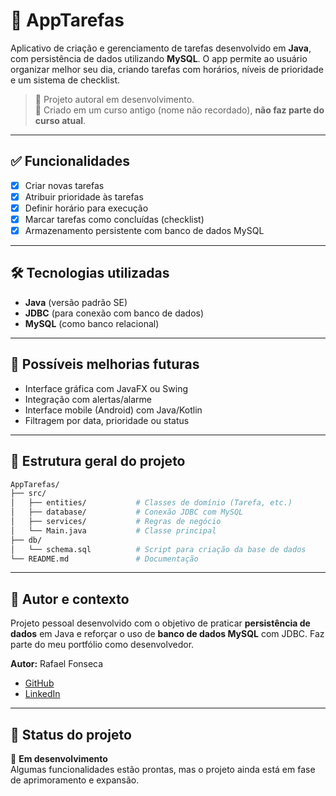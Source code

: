 # 📌 AppTarefas

Aplicativo de criação e gerenciamento de tarefas desenvolvido em **Java**, com persistência de dados utilizando **MySQL**. O app permite ao usuário organizar melhor seu dia, criando tarefas com horários, níveis de prioridade e um sistema de checklist.

> 🚧 Projeto autoral em desenvolvimento.  
> 🔧 Criado em um curso antigo (nome não recordado), **não faz parte do curso atual**.

---

## ✅ Funcionalidades

- [x] Criar novas tarefas  
- [x] Atribuir prioridade às tarefas  
- [x] Definir horário para execução  
- [x] Marcar tarefas como concluídas (checklist)  
- [x] Armazenamento persistente com banco de dados MySQL  

---

## 🛠️ Tecnologias utilizadas

- **Java** (versão padrão SE)  
- **JDBC** (para conexão com banco de dados)  
- **MySQL** (como banco relacional)

---

## 🔄 Possíveis melhorias futuras

- Interface gráfica com JavaFX ou Swing  
- Integração com alertas/alarme  
- Interface mobile (Android) com Java/Kotlin  
- Filtragem por data, prioridade ou status

---

## 📁 Estrutura geral do projeto

```bash
AppTarefas/
├── src/
│   ├── entities/           # Classes de domínio (Tarefa, etc.)
│   ├── database/           # Conexão JDBC com MySQL
│   ├── services/           # Regras de negócio
│   └── Main.java           # Classe principal
├── db/
│   └── schema.sql          # Script para criação da base de dados
└── README.md               # Documentação
```

---

## 🧠 Autor e contexto

Projeto pessoal desenvolvido com o objetivo de praticar **persistência de dados** em Java e reforçar o uso de **banco de dados MySQL** com JDBC. Faz parte do meu portfólio como desenvolvedor.

**Autor:** Rafael Fonseca  
- [GitHub](https://github.com/RafaBatista21) 
- [LinkedIn]([https://www.linkedin.com/in/rafael-fonseca-dev](https://www.linkedin.com/in/rafael-batista-dev21/))

---

## 📌 Status do projeto

🚧 **Em desenvolvimento**  
Algumas funcionalidades estão prontas, mas o projeto ainda está em fase de aprimoramento e expansão.
